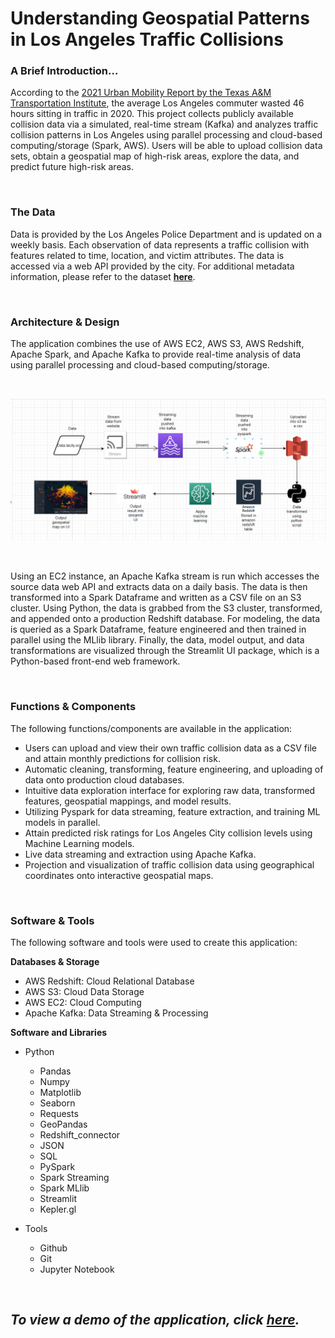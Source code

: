 # **Understanding Geospatial Patterns in Los Angeles Traffic Collisions**


### **A Brief Introduction...**
According to the [2021 Urban Mobility Report by the Texas A&M Transportation Institute](https://static.tti.tamu.edu/tti.tamu.edu/documents/mobility-report-2021.pdf), the average Los Angeles commuter wasted 46 hours sitting in traffic in 2020. This project collects publicly available collision data via a simulated, real-time stream (Kafka) and analyzes traffic collision patterns in Los Angeles using parallel processing and cloud-based computing/storage (Spark, AWS). Users will be able to upload collision data sets, obtain a geospatial map of high-risk areas, explore the data, and predict future high-risk areas.

<br/>

### **The Data**
Data is provided by the Los Angeles Police Department and is updated on a weekly basis. Each observation of data represents a traffic collision with features related to time, location, and victim attributes. The data is accessed via a web API provided by the city. For additional metadata information, please refer to the dataset [**here**](https://data.lacity.org/Public-Safety/Traffic-Collision-Data-from-2010-to-Present/d5tf-ez2w).

<br/>

### **Architecture & Design**
The application combines the use of AWS EC2, AWS S3, AWS Redshift, Apache Spark, and Apache Kafka to provide real-time analysis of data using parallel processing and cloud-based computing/storage.

<br/>

![flowchart](Flowchart.PNG)

<br/>

Using an EC2 instance, an Apache Kafka stream is run which accesses the source data web API and extracts data on a daily basis. The data is then transformed into a Spark Dataframe and written as a CSV file on an S3 cluster. Using Python, the data is grabbed from the S3 cluster, transformed, and appended onto a production Redshift database. For modeling, the data is queried as a Spark Dataframe, feature engineered and then trained in parallel using the MLlib library. Finally, the data, model output, and data transformations are visualized through the Streamlit UI package, which is a Python-based front-end web framework.

<br/>

### **Functions & Components**
The following functions/components are available in the application:
- Users can upload and view their own traffic collision data as a CSV file and attain monthly predictions for collision risk.
- Automatic cleaning, transforming, feature engineering, and uploading of data onto production cloud databases.
- Intuitive data exploration interface for exploring raw data, transformed features, geospatial mappings, and model results.
- Utilizing Pyspark for data streaming, feature extraction, and training ML models in parallel.
- Attain predicted risk ratings for Los Angeles City collision levels using Machine Learning models.
- Live data streaming and extraction using Apache Kafka.
- Projection and visualization of traffic collision data using geographical coordinates onto interactive geospatial maps.

<br/>

### **Software & Tools**
The following software and tools were used to create this application:

**Databases & Storage**
- AWS Redshift: Cloud Relational Database
- AWS S3: Cloud Data Storage
- AWS EC2: Cloud Computing
- Apache Kafka: Data Streaming & Processing

**Software and Libraries**
- Python
    - Pandas
    - Numpy
    - Matplotlib
    - Seaborn
    - Requests
    - GeoPandas
    - Redshift_connector
    - JSON
    - SQL
    - PySpark
    - Spark Streaming
    - Spark MLlib
    - Streamlit
    - Kepler.gl

- Tools
    - Github
    - Git
    - Jupyter Notebook

<br/>

## ***To view a demo of the application, click [here](https://drive.google.com/file/d/1Hxmvfjux32PvoOncizb7WaVIYw__12Nf/view?usp=sharing).***